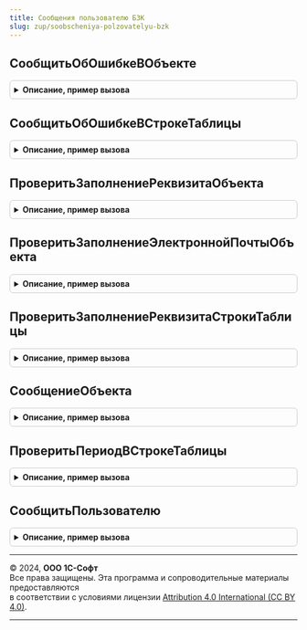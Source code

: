 ```yaml
---
title: Сообщения пользователю БЗК
slug: zup/soobscheniya-polzovatelyu-bzk
---
```



## СообщитьОбОшибкеВОбъекте
<details style="margin: 1em 0; padding: 0.5em; border: 1px solid #ccc; border-radius: 6px;">

<summary style="font-weight: bold; cursor: pointer;">Описание, пример вызова</summary>

```bsl

// Устарела. Следует использовать одноименный метод в модуле СообщенияБЗК.
// Сообщает об ошибке заполнения в реквизите объекта и включает флажок Отказ.
//
// Параметры:
//   Отказ        - Булево        - Флажок отказа, который включается в данной процедуре.
//   Объект       - ЛюбаяСсылка,
//                  ЛюбойОбъект   - Объект, в котором обнаружена ошибка.
//   ИмяРеквизита - Строка        - Имя реквизита, в котором обнаружена ошибка.
//   Текст        - Строка        - Текст ошибки.
//
Процедура СообщитьОбОшибкеВОбъекте(Отказ, Объект, ИмяРеквизита, Текст) Экспорт
```

Пример вызова
```bsl
СообщенияПользователюБЗК.СообщитьОбОшибкеВОбъекте(Отказ, Объект, ИмяРеквизита, Текст) 
```
</details>

## СообщитьОбОшибкеВСтрокеТаблицы
<details style="margin: 1em 0; padding: 0.5em; border: 1px solid #ccc; border-radius: 6px;">

<summary style="font-weight: bold; cursor: pointer;">Описание, пример вызова</summary>

```bsl

// Устарела. Следует использовать одноименный метод в модуле СообщенияБЗК.
// Сообщает об ошибке заполнения в реквизите объекта и включает флажок Отказ.
//
// Параметры:
//   Отказ        - Булево                 - Флажок отказа, который включается в данной процедуре.
//   Объект       - ЛюбаяСсылка,
//                  ЛюбойОбъект            - Объект, в котором обнаружена ошибка.
//   ИмяТаблицы   - Строка                 - Имя табличной части.
//   Строка       - Строка табличной части - Строка табличной части.
//   ИмяРеквизита - Строка                 - Имя реквизита строки табличной части.
//   Текст        - Строка                 - Текст ошибки. Если не указан, то будет сформирован стандартный текст ошибки.
//
Процедура СообщитьОбОшибкеВСтрокеТаблицы(Отказ, Объект, ИмяТаблицы, Строка, ИмяРеквизита, Текст) Экспорт
```

Пример вызова
```bsl
СообщенияПользователюБЗК.СообщитьОбОшибкеВСтрокеТаблицы(Отказ, Объект, ИмяТаблицы, Строка, ИмяРеквизита, Текст) 
```
</details>

## ПроверитьЗаполнениеРеквизитаОбъекта
<details style="margin: 1em 0; padding: 0.5em; border: 1px solid #ccc; border-radius: 6px;">

<summary style="font-weight: bold; cursor: pointer;">Описание, пример вызова</summary>

```bsl

// Устарела. Следует использовать одноименный метод в модуле ПроверкиБЗК.
// Проверяет заполнение реквизита, в случае незаполненности включает флажок Отказ и сообщает об ошибке пользователю.
//
// Параметры:
//   Отказ        - Булево      - Флажок отказа, который включается в случае незаполненности реквизита.
//   Объект       - ЛюбойОбъект - Проверяемый объект.
//   ИмяРеквизита - Строка      - Проверяемый реквизит.
//   Текст        - Строка      - Текст ошибки. Если не указан, то будет сформирован стандартный текст ошибки.
//
Процедура ПроверитьЗаполнениеРеквизитаОбъекта(Отказ, Объект, ИмяРеквизита, Знач Текст = "") Экспорт
```

Пример вызова
```bsl
СообщенияПользователюБЗК.ПроверитьЗаполнениеРеквизитаОбъекта(Отказ, Объект, ИмяРеквизита, Текст);
```
</details>

## ПроверитьЗаполнениеЭлектроннойПочтыОбъекта
<details style="margin: 1em 0; padding: 0.5em; border: 1px solid #ccc; border-radius: 6px;">

<summary style="font-weight: bold; cursor: pointer;">Описание, пример вызова</summary>

```bsl

// Устарела. Следует использовать одноименный метод в модуле ПроверкиБЗК.
// Проверяет заполнение реквизита, в случае незаполненности включает флажок Отказ и сообщает об ошибке пользователю.
//
// Параметры:
//   Отказ        - Булево      - Флажок отказа, который включается в случае незаполненности реквизита.
//   Объект       - ЛюбойОбъект - Проверяемый объект.
//   ИмяРеквизита - Строка      - Проверяемый реквизит типа "Адрес электронной почты".
//
Процедура ПроверитьЗаполнениеЭлектроннойПочтыОбъекта(Отказ, Объект, ИмяРеквизита) Экспорт
```

Пример вызова
```bsl
СообщенияПользователюБЗК.ПроверитьЗаполнениеЭлектроннойПочтыОбъекта(Отказ, Объект, ИмяРеквизита) 
```
</details>

## ПроверитьЗаполнениеРеквизитаСтрокиТаблицы
<details style="margin: 1em 0; padding: 0.5em; border: 1px solid #ccc; border-radius: 6px;">

<summary style="font-weight: bold; cursor: pointer;">Описание, пример вызова</summary>

```bsl

// Устарела. Следует использовать одноименный метод в модуле ПроверкиБЗК.
// Проверяет заполнение реквизита, в случае незаполненности включает флажок Отказ и сообщает об ошибке пользователю.
//
// Параметры:
//   Отказ        - Булево      - Флажок отказа, который включается в случае незаполненности реквизита.
//   Объект       - ЛюбойОбъект            - Проверяемый объект.
//   Строка       - Строка табличной части - Проверяемая строка табличной части.
//   ИмяТаблицы   - Строка                 - Имя табличной части.
//   Строка       - Строка табличной части - Строка табличной части.
//   ИмяРеквизита - Строка                 - Имя реквизита строки табличной части.
//   Текст        - Строка                 - Текст ошибки. Если не указан, то будет сформирован стандартный текст ошибки.
//
Процедура ПроверитьЗаполнениеРеквизитаСтрокиТаблицы(Отказ, Объект, ИмяТаблицы, Строка, ИмяРеквизита, Знач Текст = "") Экспорт
```

Пример вызова
```bsl
СообщенияПользователюБЗК.ПроверитьЗаполнениеРеквизитаСтрокиТаблицы(Отказ, Объект, ИмяТаблицы, Строка, ИмяРеквизита, Текст);
```
</details>

## СообщениеОбъекта
<details style="margin: 1em 0; padding: 0.5em; border: 1px solid #ccc; border-radius: 6px;">

<summary style="font-weight: bold; cursor: pointer;">Описание, пример вызова</summary>

```bsl

// Устарела. Следует использовать СообщенияБЗК.СообщитьОПроблеме.
// Возвращает сообщение об ошибке заполнения в реквизите объекта.
//
// Параметры:
//   Текст  - Строка      - Текст сообщения.
//   Объект - ЛюбаяСсылка,
//            ЛюбойОбъект - Объект, в котором обнаружена ошибка.
//   Поле   - Строка      - Полное имя реквизита, в котором обнаружена ошибка.
//
// Возвращаемое значение:
//   СообщениеПользователю - Сообщение об ошибке.
//
Функция СообщениеОбъекта(Текст, Объект, Поле = "") Экспорт
```

Пример вызова
```bsl
Результат = СообщенияПользователюБЗК.СообщениеОбъекта(Текст, Объект, Поле);
```
</details>

## ПроверитьПериодВСтрокеТаблицы
<details style="margin: 1em 0; padding: 0.5em; border: 1px solid #ccc; border-radius: 6px;">

<summary style="font-weight: bold; cursor: pointer;">Описание, пример вызова</summary>

```bsl

// Устарела. Следует использовать одноименный метод в модуле ПроверкиБЗК.
// Проверяет корректность заполнения начала и окончание периода в строке таблицы.
//
// Параметры:
//   Отказ - Булево - Флажок отказа, который будет включен в случае ошибки.
//   Объект - ЛюбаяСсылка, ЛюбойОбъект - Проверяемый объект.
//   ИмяТаблицы - Строка - Имя табличной части.
//   Строка - Строка табличной части - Строка таблицы.
//   ИмяПоляДатыНачала - Строка - Имя реквизита строки табличной части, в котором хранится дата начала периода.
//   ИмяПоляДатыОкончания - Строка - Имя реквизита строки табличной части, в котором хранится дата окончания.
//   ПредставлениеВРодительномПадеже - Строка - Представление (заголовок) периода в родительном падеже.
//
// Возвращаемое значение:
//   Булево - Признак того, что поля успешно прошли проверку.
//       Возвращает Ложь если была выявлена ошибка.
//
Функция ПроверитьПериодВСтрокеТаблицы(Отказ, Объект, ИмяТаблицы, Строка, ИмяПоляДатыНачала, ИмяПоляДатыОкончания, ПредставлениеВРодительномПадеже) Экспорт
```

Пример вызова
```bsl
Результат = СообщенияПользователюБЗК.ПроверитьПериодВСтрокеТаблицы(Отказ, Объект, ИмяТаблицы, Строка, ИмяПоляДатыНачала, ИмяПоляДатыОкончания, ПредставлениеВРодительномПадеже) 
```
</details>

## СообщитьПользователю
<details style="margin: 1em 0; padding: 0.5em; border: 1px solid #ccc; border-radius: 6px;">

<summary style="font-weight: bold; cursor: pointer;">Описание, пример вызова</summary>

```bsl

// Устарела. Следует использовать СообщенияБЗК.СообщитьОПроблеме.
// Выводит сообщение пользователю.
//
// Параметры:
//   Текст - Строка - Текст сообщения.
//
Процедура СообщитьПользователю(Текст) Экспорт
```

Пример вызова
```bsl
СообщенияПользователюБЗК.СообщитьПользователю(Текст) 
```
</details>

---

© 2024, **ООО 1С-Софт**  
Все права защищены. Эта программа и сопроводительные материалы предоставляются  
в соответствии с условиями лицензии [Attribution 4.0 International (CC BY 4.0)](https://creativecommons.org/licenses/by/4.0/legalcode).

---
